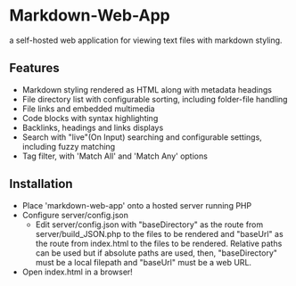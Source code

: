# Markdown-Web-App
a self-hosted web application for viewing text files with markdown styling.

## Features
- Markdown styling rendered as HTML along with metadata headings
- File directory list with configurable sorting, including folder-file handling
- File links and embedded multimedia
- Code blocks with syntax highlighting
- Backlinks, headings and links displays
- Search with "live"(On Input) searching and configurable settings, including fuzzy matching
- Tag filter, with 'Match All' and 'Match Any' options

## Installation
- Place 'markdown-web-app' onto a hosted server running PHP
- Configure server/config.json
  - Edit server/config.json with "baseDirectory" as the route from server/build_JSON.php to the files to be rendered and "baseUrl" as the route from index.html to the files to be rendered. Relative paths can be used but if absolute paths are used, then, "baseDirectory" must be a local filepath and "baseUrl" must be a web URL.
- Open index.html in a browser!
